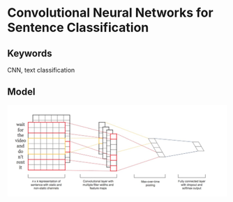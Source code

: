 # Convolutional Neural Networks for Sentence Classification

## Keywords
CNN, text classification

## Model
<img src='images/2.jpeg'>
